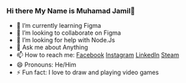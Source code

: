 ### Hi there My Name is Muhamad Jamil👋


- 🌱 I’m currently learning Figma
- 👯 I’m looking to collaborate on Figma
- 🤔 I’m looking for help with Node.Js
- 💬 Ask me about Anything
- 📫 How to reach me: [Facebook](https://web.facebook.com/muhamadjamil461/) [Instagram](https://www.instagram.com/muhamadjamil461/) [LinkedIn](https://www.linkedin.com/in/muhamad-jamil-87832a1a0/) [Steam](https://steamcommunity.com/id/jamil31/)
- 😄 Pronouns: He/Him
- ⚡ Fun fact: I love to draw and playing video games

